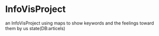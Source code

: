 # InfoVisProject
an InfoVisProject using maps to show keywords and the feelings toward them by us state(DB:articels) 
